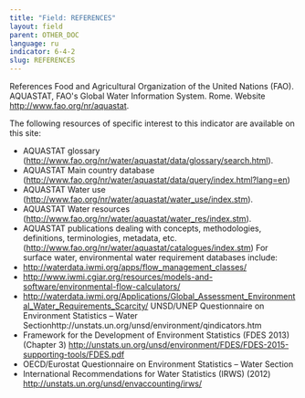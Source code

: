 ```yaml
---
title: "Field: REFERENCES"
layout: field
parent: OTHER_DOC
language: ru
indicator: 6-4-2
slug: REFERENCES
---
```

References
Food and Agricultural Organization of the United Nations (FAO). AQUASTAT, FAO's Global Water Information System. Rome. Website http://www.fao.org/nr/aquastat. 

The following resources of specific interest to this indicator are available on this site: 
* AQUASTAT glossary (http://www.fao.org/nr/water/aquastat/data/glossary/search.html). 
* AQUASTAT Main country database (http://www.fao.org/nr/water/aquastat/data/query/index.html?lang=en) 
* AQUASTAT Water use (http://www.fao.org/nr/water/aquastat/water_use/index.stm). 
* AQUASTAT Water resources (http://www.fao.org/nr/water/aquastat/water_res/index.stm). 
* AQUASTAT publications dealing with concepts, methodologies, definitions, terminologies, metadata, etc. (http://www.fao.org/nr/water/aquastat/catalogues/index.stm)
For surface water, environmental water requirement databases include:
*  http://waterdata.iwmi.org/apps/flow_management_classes/
*  http://www.iwmi.cgiar.org/resources/models-and-software/environmental-flow-calculators/
*  http://waterdata.iwmi.org/Applications/Global_Assessment_Environmental_Water_Requirements_Scarcity/
UNSD/UNEP Questionnaire on Environment Statistics – Water Sectionhttp://unstats.un.org/unsd/environment/qindicators.htm 
* Framework for the Development of Environment Statistics (FDES 2013) (Chapter 3) http://unstats.un.org/unsd/environment/FDES/FDES-2015-supporting-tools/FDES.pdf
* OECD/Eurostat Questionnaire on Environment Statistics – Water Section
* International Recommendations for Water Statistics (IRWS) (2012) http://unstats.un.org/unsd/envaccounting/irws/
